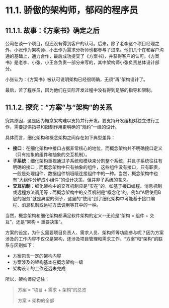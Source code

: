 # 11.1. 骄傲的架构师，郁闷的程序员

## 11.1.1. 故事：《方案书》确定之后

公司在谈一个项目，但还没有得到客户的认可。后来，除了老李这个项目经理之外，小张作为架构师、小王作为需求分析师也都参与了进来。他们几个在和客户沟通的基础上，通力合作，最后成功提交了《方案书》，并获得客户的认可。《方案书》是老李、小张、小王各负责一部分来写的，其中架构师小张负责总体设计部分。

小张认为：《方案书》被认可说明架构已经很明确，无须“再”架构设计了。

最后，苦了程序员，因为他们在实际开发过程中没有得到足够的指导和限制。

## 11.1.2. 探究：“方案”与“架构”的关系

究其原因，这是因为概念架构难以支持并行开发。要支持开发组相对独立进行工作，需要提供指导和限制作用更明确的“规约”一级的设计。

具体而言，细化架构和概念架构之间存在如下典型差异：

- **接口**：在细化架构中接口占据非常核心的地位，而概念架构并不明确接口定义（只有抽象的组件和抽象的交互机制）。
- **子系统**：细化架构重视通过子系统和模块来分割整个系统，并且子系统往往有明确的接口；而概念架构中只有抽象的组件，这些组件没有接口，只有职责，一般是处理组件、数据组件胡哦哦连接组件中的一种。当然，概念架构中也有“大组件分解成小组件”的设计决策，但并非子系统的含义。
- **交互机制**：细化架构中的交互机制应是“实在”的，如基于接口编程、消息机制或远程方法调用等；而概念架构中的交互机制是“概念化”的。例如“A层使用B层的服务”就是典型的例子，这里的“使用”到了细化架构中可能基于接口编程、消息机制或远程方法调用等其中的一种。

当然，概念架构和细化架构都满足软件架构的定义--无论是“架构 = 组件 + 交互”，还是“架构 = 重要决策”。

方案的设定，为什么需要项目负责人、需求人员、架构师等功能参与呢？因为方案涉及的工作内容不仅仅是架构，还涉及项目管理和需求工作。“方案”和“架构”的联系与区别如下：

- 方案包含一定的架构内容
- 方案涉及的架构基本在概念架构一级
- 架构设计的工作还远未完成


所以，架构师应记住：

> 方案 = “项目 + 需求 + 架构”的总览
>  
> 方案 ≠ 架构的全部
